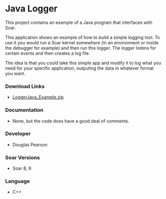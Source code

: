 # Java Logger #
This project contains an example of a Java program that interfaces with Soar.

This application shows an example of how to build a simple logging tool.  To use it you would run a Soar kernel somewhere (in an environment or inside the debugger for example) and then run this logger.  The logger listens for certain events and then creates a log file.

The idea is that you could take this simple app and modify it to log what you need for your specific application, outputing the data in whatever format you want.

### Download Links ###
  * [LoggerJava\_Example.zip](http://web.eecs.umich.edu/~soar/downloads/Unsupported/LoggerJava_Example.zip)

### Documentation ###
  * None, but the code does have a good deal of comments.

### Developer ###
  * Douglas Pearson

### Soar Versions ###
  * Soar 8, 9

### Language ###
  * C++





